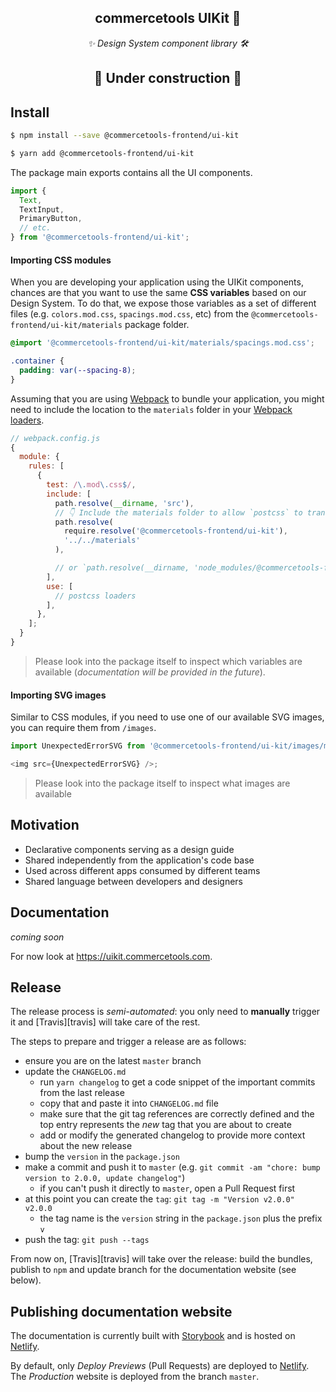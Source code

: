 <h2 align="center">commercetools UIKit 💅</h2>
<p align="center">
  <i>✨ Design System component library 🛠</i>
</p>

<h2 align="center">🚧 Under construction 🚧</h2>

## Install

```bash
$ npm install --save @commercetools-frontend/ui-kit

$ yarn add @commercetools-frontend/ui-kit
```

The package main exports contains all the UI components.

```js
import {
  Text,
  TextInput,
  PrimaryButton,
  // etc.
} from '@commercetools-frontend/ui-kit';
```

#### Importing CSS modules

When you are developing your application using the UIKit components, chances are that you want to use the same **CSS variables** based on our Design System.
To do that, we expose those variables as a set of different files (e.g. `colors.mod.css`, `spacings.mod.css`, etc) from the `@commercetools-frontend/ui-kit/materials` package folder.

```css
@import '@commercetools-frontend/ui-kit/materials/spacings.mod.css';

.container {
  padding: var(--spacing-8);
}
```

Assuming that you are using [Webpack][webpack] to bundle your application, you might need to include the location to the `materials` folder in your [Webpack loaders](https://webpack.js.org/concepts/loaders/).

```js
// webpack.config.js
{
  module: {
    rules: [
      {
        test: /\.mod\.css$/,
        include: [
          path.resolve(__dirname, 'src'),
          // 👇 Include the materials folder to allow `postcss` to transpile those files as well
          path.resolve(
            require.resolve('@commercetools-frontend/ui-kit'),
            '../../materials'
          ),

          // or `path.resolve(__dirname, 'node_modules/@commercetools-frontend/ui-kit/materials')`
        ],
        use: [
          // postcss loaders
        ],
      },
    ];
  }
}
```

> Please look into the package itself to inspect which variables are available (_documentation will be provided in the future_).

#### Importing SVG images

Similar to CSS modules, if you need to use one of our available SVG images, you can require them from `/images`.

```js
import UnexpectedErrorSVG from '@commercetools-frontend/ui-kit/images/maintenance/unexpected-error.svg';

<img src={UnexpectedErrorSVG} />;
```

> Please look into the package itself to inspect what images are available

## Motivation

- Declarative components serving as a design guide
- Shared independently from the application's code base
- Used across different apps consumed by different teams
- Shared language between developers and designers

## Documentation

_coming soon_

For now look at https://uikit.commercetools.com.

## Release

The release process is _semi-automated_: you only need to **manually** trigger it and [Travis][travis] will take care of the rest.

The steps to prepare and trigger a release are as follows:

- ensure you are on the latest `master` branch
- update the `CHANGELOG.md`
  - run `yarn changelog` to get a code snippet of the important commits from the last release
  - copy that and paste it into `CHANGELOG.md` file
  - make sure that the git tag references are correctly defined and the top entry represents the _new_ tag that you are about to create
  - add or modify the generated changelog to provide more context about the new release
- bump the `version` in the `package.json`
- make a commit and push it to `master` (e.g. `git commit -am "chore: bump version to 2.0.0, update changelog"`)
  - if you can't push it directly to `master`, open a Pull Request first
- at this point you can create the `tag`: `git tag -m "Version v2.0.0" v2.0.0`
  - the tag name is the `version` string in the `package.json` plus the prefix `v`
- push the tag: `git push --tags`

From now on, [Travis][travis] will take over the release: build the bundles, publish to `npm` and update branch for the documentation website (see below).

## Publishing documentation website

The documentation is currently built with [Storybook][storybook] and is hosted on [Netlify][netlify].

By default, only _Deploy Previews_ (Pull Requests) are deployed to [Netlify][netlify]. The _Production_ website is deployed from the branch `master`.

[webpack]: https://webpack.js.org
[storybook]: https://storybook.js.org
[netlify]: https://www.netlify.com
